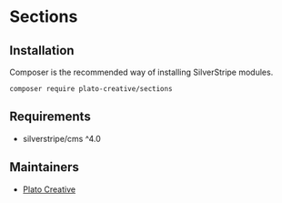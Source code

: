 # Sections

## Installation
Composer is the recommended way of installing SilverStripe modules.
```
composer require plato-creative/sections
```

## Requirements

- silverstripe/cms ^4.0

## Maintainers

- [Plato Creative](web@platocreative.co.nz)
